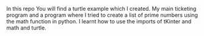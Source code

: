 In this repo You will find a turtle example which I created. My main ticketing program and a program where I tried to create a list of prime numbers using the math function in python. 
I learnt how to use the imports of tKinter and math and turtle. 

